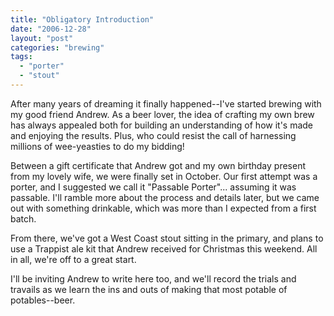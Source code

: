 ```yaml
---
title: "Obligatory Introduction"
date: "2006-12-28"
layout: "post"
categories: "brewing"
tags:
  - "porter"
  - "stout"
---
```


After many years of dreaming it finally happened--I've started brewing with my good friend Andrew. As a beer lover, the idea of crafting my own brew has always appealed both for building an understanding of how it's made and enjoying the results. Plus, who could resist the call of harnessing millions of wee-yeasties to do my bidding!

Between a gift certificate that Andrew got and my own birthday present from my lovely wife, we were finally set in October. Our first attempt was a porter, and I suggested we call it "Passable Porter"... assuming it was passable. I'll ramble more about the process and details later, but we came out with something drinkable, which was more than I expected from a first batch.

From there, we've got a West Coast stout sitting in the primary, and plans to use a Trappist ale kit that Andrew received for Christmas this weekend. All in all, we're off to a great start.

I'll be inviting Andrew to write here too, and we'll record the trials and travails as we learn the ins and outs of making that most potable of potables--beer.
